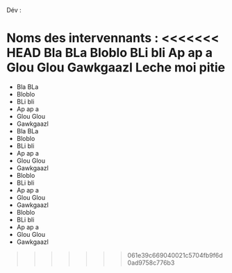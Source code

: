 Dév : 

Noms des intervennants : 
<<<<<<< HEAD
Bla BLa 
Bloblo 
BLi bli 
Ap ap a
Glou Glou 
Gawkgaazl
Leche moi pitie
=======
- Bla BLa 
- Bloblo 
- BLi bli 
- Ap ap a
- Glou Glou 
- Gawkgaazl
- Bla BLa
- Bloblo
- BLi bli
- Ap ap a
- Glou Glou
- Gawkgaazl
- Bloblo
- BLi bli
- Ap ap a
- Glou Glou
- Gawkgaazl
- Bloblo
- BLi bli
- Ap ap a
- Glou Glou
- Gawkgaazl


>>>>>>> 061e39c669040021c5704fb9f6d0ad9758c776b3
